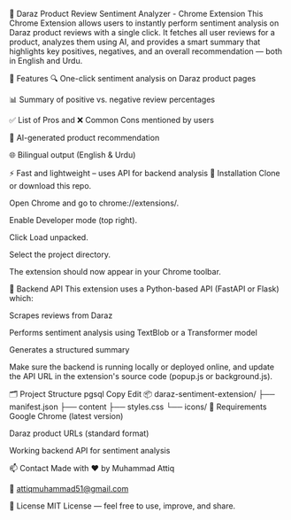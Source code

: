 🛒 Daraz Product Review Sentiment Analyzer - Chrome Extension
This Chrome Extension allows users to instantly perform sentiment analysis on Daraz product reviews with a single click. It fetches all user reviews for a product, analyzes them using AI, and provides a smart summary that highlights key positives, negatives, and an overall recommendation — both in English and Urdu.

🚀 Features
🔍 One-click sentiment analysis on Daraz product pages

📊 Summary of positive vs. negative review percentages

✅ List of Pros and ❌ Common Cons mentioned by users

🤖 AI-generated product recommendation

🌐 Bilingual output (English & Urdu)

⚡ Fast and lightweight – uses API for backend analysis
🔧 Installation
Clone or download this repo.

Open Chrome and go to chrome://extensions/.

Enable Developer mode (top right).

Click Load unpacked.

Select the project directory.

The extension should now appear in your Chrome toolbar.

🧠 Backend API
This extension uses a Python-based API (FastAPI or Flask) which:

Scrapes reviews from Daraz

Performs sentiment analysis using TextBlob or a Transformer model

Generates a structured summary

Make sure the backend is running locally or deployed online, and update the API URL in the extension's source code (popup.js or background.js).

🗂 Project Structure
pgsql
Copy
Edit
📦 daraz-sentiment-extension/
├── manifest.json
├── content
├── styles.css
└── icons/
📌 Requirements
Google Chrome (latest version)

Daraz product URLs (standard format)

Working backend API for sentiment analysis

📫 Contact
Made with ❤️ by Muhammad Attiq

📧 attiqmuhammad51@gmail.com

📃 License
MIT License — feel free to use, improve, and share.

